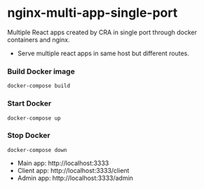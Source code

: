 # nginx-multi-app-single-port

Multiple React apps created by CRA in single port through docker containers and nginx.
- Serve multiple react apps in same host but different routes.

### Build Docker image
```
docker-compose build
```

### Start Docker

```
docker-compose up
```

### Stop Docker
```
docker-compose down
```

- Main app: http://localhost:3333
- Client app: http://localhost:3333/client
- Admin app: http://localhost:3333/admin
